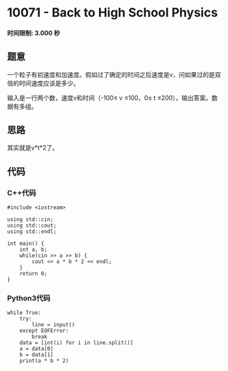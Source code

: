 # 10071 - Back to High School Physics
#### 时间限制: 3.000 秒

## 题意

一个粒子有初速度和加速度。假如过了确定的时间之后速度是v，问如果过的是双倍的时间速度应该是多少。

输入是一行两个数，速度v和时间（-100≤ v ≤100，0≤ t ≤200），输出答案。数据有多组。

## 思路

其实就是v\*t\*2了。

## 代码

### C++代码
```
#include <iostream>

using std::cin;
using std::cout;
using std::endl;

int main() {
    int a, b;
    while(cin >> a >> b) {
        cout << a * b * 2 << endl;
    }
    return 0;
}
```

### Python3代码
```
while True:
    try:
        line = input()
    except EOFError:
        break
    data = [int(i) for i in line.split()]
    a = data[0]
    b = data[1]
    print(a * b * 2)
```
